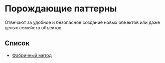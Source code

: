 
# Порождающие паттерны

Отвечают за удобное и безопасное создание новых объектов или даже целых семейств объектов.

## Список

* [Фабричный метод](factorymethod/README.md)